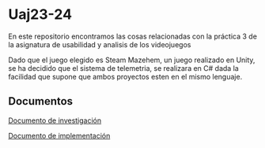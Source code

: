 # Uaj23-24

En este repositorio encontramos las cosas relacionadas con la práctica 3 de la asignatura de usabilidad y analisis de los videojuegos

Dado que el juego elegido es Steam Mazehem, un juego realizado en Unity, se ha decidido que el sistema de telemetria, se realizara en C# dada la facilidad que supone que ambos proyectos esten en el mismo lenguaje.
## Documentos

[Documento de investigación](/Documentos/Documento%20de%20Investigacion.md)

[Documento de implementación](/Documentos/Documento%20de%20Implementacion.md)